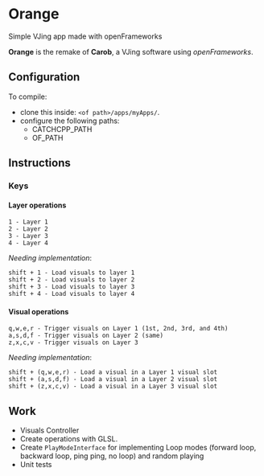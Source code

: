 # Orange
Simple VJing app made with openFrameworks

**Orange** is the remake of **Carob**, a VJing software using *openFrameworks*.

## Configuration

To compile:
 - clone this inside: `<of path>/apps/myApps/`.
 - configure the following paths:
   - CATCHCPP_PATH
   - OF_PATH 

## Instructions

### Keys

#### Layer operations


```
1 - Layer 1
2 - Layer 2
3 - Layer 3
4 - Layer 4
```

*Needing implementation*:

```
shift + 1 - Load visuals to layer 1
shift + 2 - Load visuals to layer 2
shift + 3 - Load visuals to layer 3
shift + 4 - Load visuals to layer 4
```


#### Visual operations

```
q,w,e,r - Trigger visuals on Layer 1 (1st, 2nd, 3rd, and 4th)
a,s,d,f - Trigger visuals on Layer 2 (same)
z,x,c,v - Trigger visuals on Layer 3
```

*Needing implementation*:

```
shift + (q,w,e,r) - Load a visual in a Layer 1 visual slot
shift + (a,s,d,f) - Load a visual in a Layer 2 visual slot
shift + (z,x,c,v) - Load a visual in a Layer 3 visual slot
```
## Work

- Visuals Controller
- Create operations with GLSL.
- Create `PlayModeInterface` for implementing Loop modes (forward loop, backward loop, ping ping, no loop) and random playing
- Unit tests
